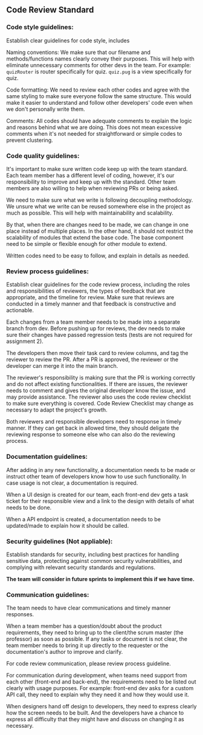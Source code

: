 ## Code Review Standard

### Code style guidelines: 

Establish clear guidelines for code style, includes

Naming conventions: We make sure that our filename and methods/functions names clearly convey their purposes. This will help with eliminate unnecessary comments for other devs in the team. For example: `quizRouter` is router specifically for quiz. `quiz.pug` is a view specifically for quiz. 

Code formatting: We need to review each other codes and agree with the same styling to make sure everyone follow the same structure. This would make it easier to understand and follow other developers' code even when we don't personally write them.

Comments: All codes should have adequate comments to explain the logic and reasons behind what we are doing. This does not mean excessive comments when it's not needed for straightforward or simple codes to prevent clustering. 

### Code quality guidelines: 

It's important to make sure written code keep up with the team standard. Each team member has a different level of coding, however, it's our responsibility to improve and keep up with the standard. Other team members are also willing to help when reviewing PRs or being asked. 

We need to make sure what we write is following decoupling methodology. We unsure what we write can be reused somewhere else in the project as much as possible. This will help with maintainability and scalability. 

By that, when there are changes need to be made, we can change in one place instead of multiple places. In the other hand, it should not restrict the scalability of modules that extend the base code. The base component need to be simple or flexible enough for other module to extend.

Written codes need to be easy to follow, and explain in details as needed. 

### Review process guidelines: 

Establish clear guidelines for the code review process, including the roles and responsibilities of reviewers, the types of feedback that are appropriate, and the timeline for review. Make sure that reviews are conducted in a timely manner and that feedback is constructive and actionable.

Each changes from a team member needs to be made into a separate branch from dev. Before pushing up for reviews, the dev needs to make sure their changes have passed regression tests (tests are not required for assignment 2).

The developers then move their task card to review columns, and tag the reviewer to review the PR. After a PR is approved, the reviewer or the developer can merge it into the main branch. 

The reviewer's responsibility is making sure that the PR is working correctly and do not affect existing functionalities. If there are issues, the reviewer needs to comment and gives the original developer know the issue, and may provide assistance. The reviewer also uses the code review checklist to make sure everything is covered. Code Review Checklist may change as necessary to adapt the project's growth.

Both reviewers and responsible developers need to response in timely manner. If they can get back in allowed time, they should deligate the reviewing response to someone else who can also do the reviewing process. 

### Documentation guidelines: 

After adding in any new functionality, a documentation needs to be made or instruct other team of developers know how to use such functionality. In case usage is not clear, a documentation is required. 

When a UI design is created for our team, each front-end dev gets a task ticket for their responsible view and a link to the design with details of what needs to be done. 

When a API endpoint is created, a documentation needs to be updated/made to explain how it should be called. 

### Security guidelines (Not appliable): 

Establish standards for security, including best practices for handling sensitive data, protecting against common security vulnerabilities, and complying with relevant security standards and regulations. 

**The team will consider in future sprints to implement this if we have time.** 

### Communication guidelines: 

The team needs to have clear communications and timely manner responses. 

When a team member has a question/doubt about the product requirements, they need to bring up to the client/the scrum master (the professor) as soon as possible. If any tasks or document is not clear, the team member needs to bring it up directly to the requester or the documentation's author to improve and clarify. 

For code review communication, please review process guideline. 

For communication during development, when teams need support from each other (front-end and back-end), the requirements need to be listed out clearly with usage purposes. For example: front-end dev asks for a custom API call, they need to explain why they need it and how they would use it. 

When designers hand off design to developers, they need to express clearly how the screen needs to be built. And the developers have a chance to express all difficulty that they might have and discuss on changing it as necessary. 


